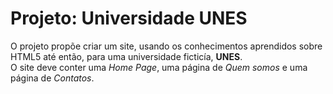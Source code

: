 # Projeto: Universidade UNES
O projeto propõe criar um site, usando os conhecimentos aprendidos sobre HTML5 até então, para uma universidade ficticía, <strong>UNES</strong>.<br>
O site deve conter uma <em>Home Page</em>, uma página de <em>Quem somos</em> e uma página de <em>Contatos</em>.
